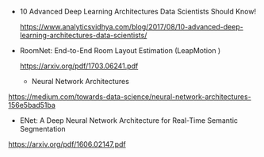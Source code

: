 - 10 Advanced Deep Learning Architectures Data Scientists Should Know!

  https://www.analyticsvidhya.com/blog/2017/08/10-advanced-deep-learning-architectures-data-scientists/

- RoomNet: End-to-End Room Layout Estimation (LeapMotion )

  https://arxiv.org/pdf/1703.06241.pdf
  
  - Neural Network Architectures
  
https://medium.com/towards-data-science/neural-network-architectures-156e5bad51ba

- ENet: A Deep Neural Network Architecture for Real-Time Semantic Segmentation

https://arxiv.org/pdf/1606.02147.pdf
